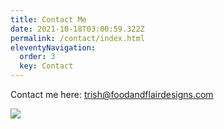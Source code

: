 ```yaml
---
title: Contact Me
date: 2021-10-18T03:00:59.322Z
permalink: /contact/index.html
eleventyNavigation:
  order: 3
  key: Contact
---
```

Contact me here: [trish@foodandflairdesigns.com](mailto:trish@foodandflairdesigns.com)

![](https://images.unsplash.com/photo-1577219492769-b63a779fac28?ixlib=rb-1.2.1&ixid=MnwxMjA3fDB8MHxzZWFyY2h8MTd8fGNoZWZ8ZW58MHx8MHx8&auto=format&fit=crop&w=800&q=60)
